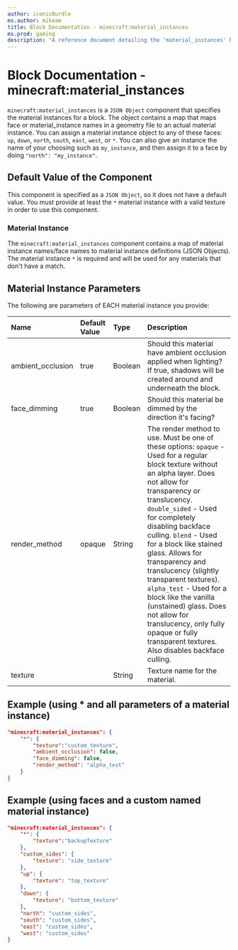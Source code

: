 ```yaml
---
author: iconicNurdle
ms.author: mikeam
title: Block Documentation - minecraft:material_instances
ms.prod: gaming
description: "A reference document detailing the 'material_instances' block component"
---
```


# Block Documentation - minecraft:material_instances

`minecraft:material_instances` is a `JSON Object` component that specifies the material instances for a block. The object contains a map that maps face or material_instance names in a geometry file to an actual material instance. You can assign a material instance object to any of these faces: `up`, `down`, `north`, `south`, `east`, `west`, or `*`. You can also give an instance the name of your choosing such as `my_instance`, and then assign it to a face by doing `"north": "my_instance"`.

## Default Value of the Component

This component is specified as a `JSON Object`, so it does not have a default value. You must provide at least the `*` material instance with a valid texture in order to use this component.

### Material Instance

The `minecraft:material_instances` component contains a map of material instance names/face names to material instance definitions (JSON Objects). The material instance `*` is required and will be used for any materials that don't have a match.

## Material Instance Parameters

The following are parameters of EACH material instance you provide:

| Name |Default Value |Type |Description |
|:----|:----|:----|:----|
| ambient_occlusion| true| Boolean| Should this material have ambient occlusion applied when lighting? If true, shadows will be created around and underneath the block. |
| face_dimming| true| Boolean| Should this material be dimmed by the direction it's facing? |
| render_method| opaque| String| The render method to use. Must be one of these options: `opaque` - Used for a regular block texture without an alpha layer. Does not allow for transparency or translucency. `double_sided` - Used for completely disabling backface culling. `blend` - Used for a block like stained glass. Allows for transparency and translucency (slightly transparent textures). `alpha_test` - Used for a block like the vanilla (unstained) glass. Does not allow for translucency, only fully opaque or fully transparent textures. Also disables backface culling.  |
| texture| | String| Texture name for the material. |

## Example (using * and all parameters of a material instance)

```json
"minecraft:material_instances": {
    "*": {
        "texture":"custom_texture",
        "ambient_occlusion": false,
        "face_dimming": false,
        "render_method": "alpha_test"
    }
}
```

## Example (using faces and a custom named material instance)

```json
"minecraft:material_instances": {
    "*": {
        "texture":"backupTexture"
    },
    "custom_sides": {
        "texture": "side_texture"
    },
    "up": {
        "texture": "top_texture"
    },
    "down": {
        "texture": "bottom_texture"
    },
    "north": "custom_sides",
    "south": "custom_sides",
    "east": "custom_sides",
    "west": "custom_sides"
}
```
